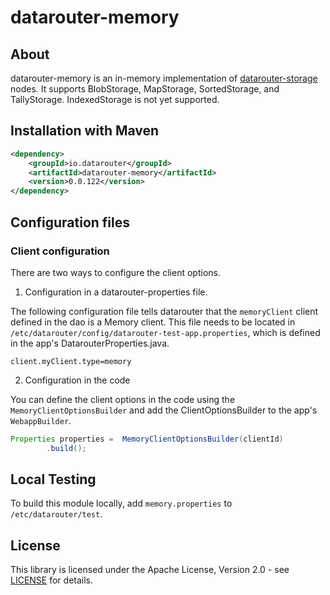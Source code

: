 # datarouter-memory

## About
datarouter-memory is an in-memory implementation of [datarouter-storage](../datarouter-storage) nodes.  It supports
BlobStorage, MapStorage, SortedStorage, and TallyStorage.  IndexedStorage is not yet supported.

## Installation with Maven

```xml
<dependency>
	<groupId>io.datarouter</groupId>
	<artifactId>datarouter-memory</artifactId>
	<version>0.0.122</version>
</dependency>
```

## Configuration files

### Client configuration

There are two ways to configure the client options.

1. Configuration in a datarouter-properties file.

The following configuration file tells datarouter that the `memoryClient` client defined in the dao is a Memory client.
This file needs to be located in `/etc/datarouter/config/datarouter-test-app.properties`, which is defined in the app's
 DatarouterProperties.java.

```
client.myClient.type=memory
```

2. Configuration in the code

You can define the client options in the code using the `MemoryClientOptionsBuilder` and add the ClientOptionsBuilder
 to the app's `WebappBuilder`.

```java
Properties properties =  MemoryClientOptionsBuilder(clientId)
		.build();
```

## Local Testing
To build this module locally, add `memory.properties` to `/etc/datarouter/test`.

## License

This library is licensed under the Apache License, Version 2.0 - see [LICENSE](../LICENSE) for details.
